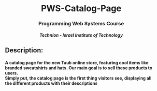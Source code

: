 <h1 align="center">PWS-Catalog-Page</h1>
<h3 align="center">Programming Web Systems Course</h3>
<h5 align="center">Technion - Israel Institute of Technology</h5>

<p>
  <h2>
    Description:
  </h2>
  <h4>
    A catalog page for the new Taub online store, featuring cool items like branded sweatshirts and hats. Our main goal is to sell these products to users. <br>
    Simply put, the catalog page is the first thing visitors see, displaying all the different products with their descriptions
  </h4>
</p>
